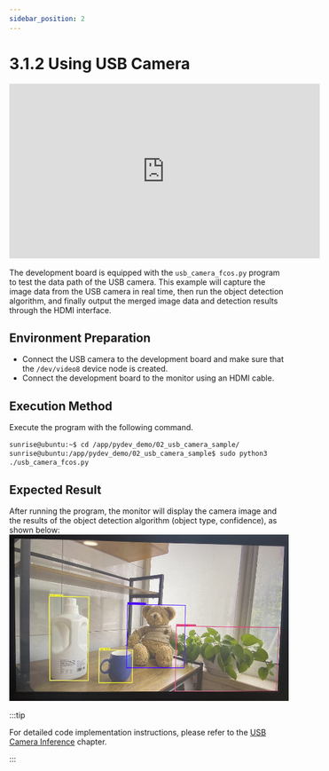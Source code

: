 ```yaml
---
sidebar_position: 2
---
```

# 3.1.2 Using USB Camera

<iframe width="560" height="315" src="https://www.youtube.com/embed/7xNgU1i2xsk?si=I5jr2TTbLipLmYHR" title="YouTube video player" frameborder="0" allow="accelerometer; autoplay; clipboard-write; encrypted-media; gyroscope; picture-in-picture; web-share" referrerpolicy="strict-origin-when-cross-origin" allowfullscreen></iframe>

The development board is equipped with the `usb_camera_fcos.py` program to test the data path of the USB camera. This example will capture the image data from the USB camera in real time, then run the object detection algorithm, and finally output the merged image data and detection results through the HDMI interface.

## Environment Preparation

  - Connect the USB camera to the development board and make sure that the `/dev/video8` device node is created.
  - Connect the development board to the monitor using an HDMI cable.

## Execution Method
Execute the program with the following command.

  ```shell
  sunrise@ubuntu:~$ cd /app/pydev_demo/02_usb_camera_sample/
  sunrise@ubuntu:/app/pydev_demo/02_usb_camera_sample$ sudo python3 ./usb_camera_fcos.py
  ```

## Expected Result
After running the program, the monitor will display the camera image and the results of the object detection algorithm (object type, confidence), as shown below:  
  ![image-20220612110739490](../../../../../../static/img/03_Basic_Application/01_Image/image/usb_camera/image-20220612110739490.png)

:::tip

For detailed code implementation instructions, please refer to the [USB Camera Inference](../../04_Algorithm_Application/01_pydev_dnn_demo/usb_camera.md) chapter.

:::